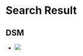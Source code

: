 <!-- @format -->

# Search Result

## DSM
* ![](https://ultimaker.invisionapp.com/dsm/ultimaker/ultimaker-com/asset/components/)
